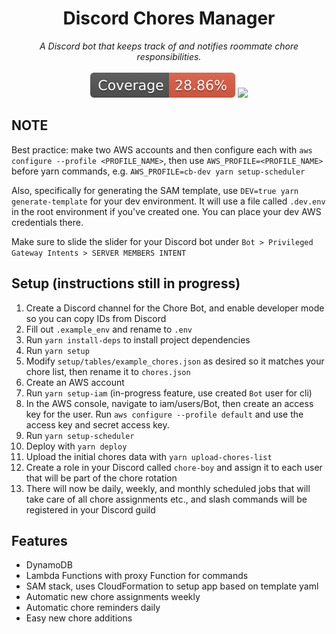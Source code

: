 <h1 align='center'>
  Discord Chores Manager <br/>
</h1>

<p align='center'>
  <i>A Discord bot that keeps track of and notifies roommate chore responsibilities.</i> 
  </br></br>
  <img src='cov-badge.svg'>
  <a href='https://github.com/moromis/chores-bot/actions/workflows/test.yaml'>
    <img src='https://github.com/moromis/chores-bot/actions/workflows/test.yaml/badge.svg'>
  </a>
</p>

## NOTE
Best practice: make two AWS accounts and then configure each with `aws configure --profile <PROFILE_NAME>`, then use `AWS_PROFILE=<PROFILE_NAME>` before yarn commands, e.g. `AWS_PROFILE=cb-dev yarn setup-scheduler`

Also, specifically for generating the SAM template, use `DEV=true yarn generate-template` for your dev environment. It will use a file called `.dev.env` in the root environment if you've created one. You can place your dev AWS credentials there.

Make sure to slide the slider for your Discord bot under `Bot > Privileged Gateway Intents > SERVER MEMBERS INTENT`

## Setup (instructions still in progress)
1. Create a Discord channel for the Chore Bot, and enable developer mode so you can copy IDs from Discord
2. Fill out `.example_env` and rename to `.env`
3. Run `yarn install-deps` to install project dependencies
4. Run `yarn setup`
5. Modify `setup/tables/example_chores.json` as desired so it matches your chore list, then rename it to `chores.json`
6. Create an AWS account
7. Run `yarn setup-iam` (in-progress feature, use created `Bot` user for cli)
8. In the AWS console, navigate to iam/users/Bot, then create an access key for the user. Run `aws configure --profile default` and use the access key and secret access key.
9. Run `yarn setup-scheduler`
10. Deploy with `yarn deploy`
11. Upload the initial chores data with `yarn upload-chores-list`
12. Create a role in your Discord called `chore-boy` and assign it to each user that will be part of the chore rotation
13. There will now be daily, weekly, and monthly scheduled jobs that will take care of all chore assignments etc., and slash commands will be registered in your Discord guild


## Features
- DynamoDB
- Lambda Functions with proxy Function for commands
- SAM stack, uses CloudFormation to setup app based on template yaml
- Automatic new chore assignments weekly
- Automatic chore reminders daily
- Easy new chore additions
